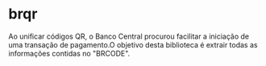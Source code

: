 # brqr
Ao unificar códigos QR, o Banco Central procurou facilitar a iniciação de uma transação de pagamento.O objetivo desta biblioteca é extrair todas as informações contidas no "BRCODE".




